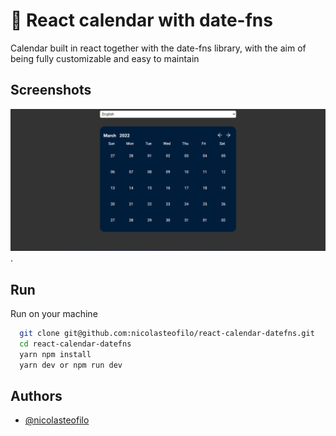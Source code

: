 # 📅 React calendar with date-fns

Calendar built in react together with the date-fns library, with the aim of being fully customizable and easy to maintain

## Screenshots

![home page](.github/home.png "Home page").

## Run

Run on your machine

```bash
  git clone git@github.com:nicolasteofilo/react-calendar-datefns.git
  cd react-calendar-datefns
  yarn npm install
  yarn dev or npm run dev
```

## Authors

- [@nicolasteofilo](https://www.github.com/nicolasteofilo)
